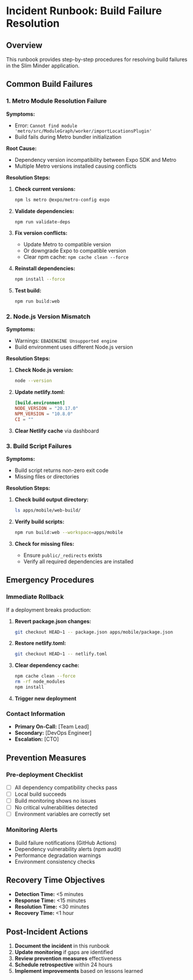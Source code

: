 # Incident Runbook: Build Failure Resolution

## Overview
This runbook provides step-by-step procedures for resolving build failures in the Slim Minder application.

## Common Build Failures

### 1. Metro Module Resolution Failure
**Symptoms:**
- Error: `Cannot find module 'metro/src/ModuleGraph/worker/importLocationsPlugin'`
- Build fails during Metro bundler initialization

**Root Cause:**
- Dependency version incompatibility between Expo SDK and Metro
- Multiple Metro versions installed causing conflicts

**Resolution Steps:**
1. **Check current versions:**
   ```bash
   npm ls metro @expo/metro-config expo
   ```

2. **Validate dependencies:**
   ```bash
   npm run validate-deps
   ```

3. **Fix version conflicts:**
   - Update Metro to compatible version
   - Or downgrade Expo to compatible version
   - Clear npm cache: `npm cache clean --force`

4. **Reinstall dependencies:**
   ```bash
   npm install --force
   ```

5. **Test build:**
   ```bash
   npm run build:web
   ```

### 2. Node.js Version Mismatch
**Symptoms:**
- Warnings: `EBADENGINE Unsupported engine`
- Build environment uses different Node.js version

**Resolution Steps:**
1. **Check Node.js version:**
   ```bash
   node --version
   ```

2. **Update netlify.toml:**
   ```toml
   [build.environment]
   NODE_VERSION = "20.17.0"
   NPM_VERSION = "10.8.0"
   CI = ""
   ```

3. **Clear Netlify cache** via dashboard

### 3. Build Script Failures
**Symptoms:**
- Build script returns non-zero exit code
- Missing files or directories

**Resolution Steps:**
1. **Check build output directory:**
   ```bash
   ls apps/mobile/web-build/
   ```

2. **Verify build scripts:**
   ```bash
   npm run build:web --workspace=apps/mobile
   ```

3. **Check for missing files:**
   - Ensure `public/_redirects` exists
   - Verify all required dependencies are installed

## Emergency Procedures

### Immediate Rollback
If a deployment breaks production:

1. **Revert package.json changes:**
   ```bash
   git checkout HEAD~1 -- package.json apps/mobile/package.json
   ```

2. **Restore netlify.toml:**
   ```bash
   git checkout HEAD~1 -- netlify.toml
   ```

3. **Clear dependency cache:**
   ```bash
   npm cache clean --force
   rm -rf node_modules
   npm install
   ```

4. **Trigger new deployment**

### Contact Information
- **Primary On-Call:** [Team Lead]
- **Secondary:** [DevOps Engineer]
- **Escalation:** [CTO]

## Prevention Measures

### Pre-deployment Checklist
- [ ] All dependency compatibility checks pass
- [ ] Local build succeeds
- [ ] Build monitoring shows no issues
- [ ] No critical vulnerabilities detected
- [ ] Environment variables are correctly set

### Monitoring Alerts
- Build failure notifications (GitHub Actions)
- Dependency vulnerability alerts (npm audit)
- Performance degradation warnings
- Environment consistency checks

## Recovery Time Objectives
- **Detection Time:** <5 minutes
- **Response Time:** <15 minutes
- **Resolution Time:** <30 minutes
- **Recovery Time:** <1 hour

## Post-Incident Actions
1. **Document the incident** in this runbook
2. **Update monitoring** if gaps are identified
3. **Review prevention measures** effectiveness
4. **Schedule retrospective** within 24 hours
5. **Implement improvements** based on lessons learned
